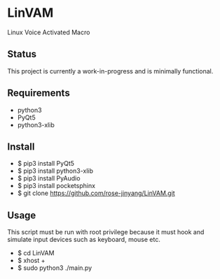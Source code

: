 # LinVAM
Linux Voice Activated Macro
## Status
This project is currently a work-in-progress and is minimally functional.
## Requirements
- python3
- PyQt5
- python3-xlib
## Install
- $ pip3 install PyQt5
- $ pip3 install python3-xlib
- $ pip3 install PyAudio
- $ pip3 install pocketsphinx
- $ git clone https://github.com/rose-jinyang/LinVAM.git
## Usage
This script must be run with root privilege because it must hook and simulate input devices such as keyboard, mouse etc.
- $ cd LinVAM
- $ xhost +
- $ sudo python3 ./main.py

